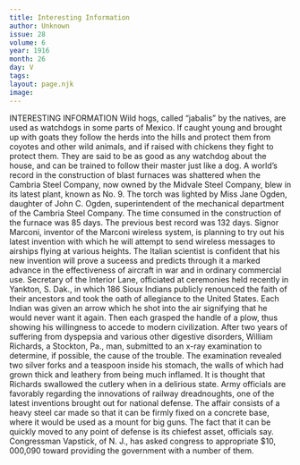 ```yaml
---
title: Interesting Information
author: Unknown
issue: 28
volume: 6
year: 1916
month: 26
day: V
tags:
layout: page.njk
image:
---
```

INTERESTING INFORMATION      Wild hogs, called “jabalis” by the natives, are used as watchdogs in some parts of Mexico. If caught young and brought up with goats they follow the herds into the hills and protect them from coyotes and other wild animals, and if raised with chickens they fight to protect them. They are said to be as good as any watchdog about the house, and can be trained to follow their master just like a dog.       A world’s record in the construction of blast furnaces was shattered when the Cambria Steel Company, now owned by the Midvale Steel Company, blew in its latest plant, known as No. 9. The torch was lighted by Miss Jane Ogden, daughter of John C. Ogden, superintendent of the mechanical department of the Cambria Steel Company. The time consumed in the construction of the furnace was 85 days. The previous best record was 132 days.      Signor Marconi, inventor of the Marconi wireless system, is planning to try out his latest invention with which he will attempt to send wireless messages to airships flying at various heights. The Italian scientist is confident that his new invention will prove a suceess and predicts through it a marked advance in the effectiveness of aircraft in war and in ordinary commercial use.       Secretary of the Interior Lane, officiated at ceremonies held recently in Yankton, S. Dak., in which 186 Sioux Indians publicly renounced the faith of their ancestors and took the oath of allegiance to the United States. Each Indian was given an arrow which he shot into the air signifying that he would never want it again. Then each grasped the handle of a plow, thus showing his willingness to accede to modern civilization.       After two years of suffering from dyspepsia and various other digestive disorders, William Richards, a Stockton, Pa., man, submitted to an x-ray examination to determine, if possible, the cause of the trouble. The examination revealed two silver forks and a teaspoon inside his stomach, the walls of which had grown thick and leathery from being much inflamed. It is thought that Richards swallowed the cutlery when in a delirious state.       Army officials are favorably regarding the innovations of railway dreadnoughts, one of the latest inventions brought out for national defense. The affair consists of a heavy steel car made so that it can be firmly fixed on a concrete base, where it would be used as a mount for big guns. The fact that it can be quickly moved to any point of defense is its chiefest asset, officials say. Congressman Vapstick, of N. J., has asked congress to appropriate $10, 000,090 toward providing the government with a number of them.    


